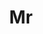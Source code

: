 ---
member: C9wWkf5519b5e377fb1NBptL7Nb
title: Mr
contact_name: Geoffrey
role: ""
contact_phone: ""
contact_mobile: ""
contact_email: ""
company_phone: ""
company_fax: ""
company_email: ""
website: ""
company_name: gard
customer_number: ""
address_line_1: ""
address_line_2: ""
address_line_3: ""
city: Rugby
region: ""
postcode: cv22 5nz
country: ""
notes: ""
---